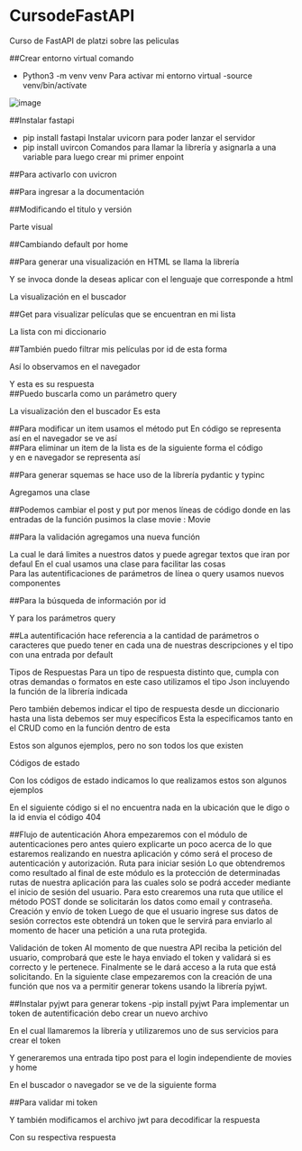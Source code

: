 # CursodeFastAPI
Curso de FastAPI de platzi sobre las peliculas

##Crear entorno virtual comando 
-	Python3 -m venv venv
Para activar mi entorno virtual 
-source venv/bin/actívate
 
 ![image](https://github.com/victor1736/CursodeFastAPI/assets/82006043/b2c650ce-b2fe-48f1-a3ef-21911774dea6)

 
##Instalar fastapi
- pip install fastapi
Instalar uvicorn para poder lanzar el servidor 
- pip install uvircon
Comandos para llamar la librería  y asignarla a una variable para luego crear mi primer enpoint
 
##Para activarlo con uvicron
 
##Para ingresar a la documentación 
 
##Modificando el titulo y versión 
 
Parte visual
 
##Cambiando default por home 
 
 

##Para generar una visualización en HTML se   llama la librería 
 
Y se invoca donde la deseas aplicar con el lenguaje que corresponde a html
 
 
La visualización en el  buscador 
 
##Get para visualizar películas que se encuentran en  mi lista 
 
La lista con mi diccionario 
 
##También puedo filtrar mis películas por id  de esta forma
 
Así lo observamos en el navegador 
 
Y esta es su respuesta  
##Puedo buscarla como un parámetro query
 
La visualización den el buscador
Es esta 
 
##Para modificar un item  usamos el método put
En código se representa así 
 en el navegador se ve así  
##Para eliminar un item de la lista  es de la siguiente forma el código   
y en e navegador se representa así 
 
##Para generar squemas se hace uso de la librería pydantic y typinc 
 
Agregamos una clase 
 
##Podemos cambiar el post y put  por menos líneas de código  donde en las entradas de la función pusimos la clase movie : Movie
 
 
##Para la validación agregamos  una nueva función 
 
La cual le dará limites a nuestros datos y puede agregar  textos que iran por defaul
En el cual usamos una clase para facilitar  las cosas  
Para las autentificaciones de  parámetros de línea o query usamos nuevos componentes 
 
##Para la búsqueda de información por id
 
Y para los parámetros query
 
##La autentificación hace referencia a la cantidad de parámetros o caracteres que puedo tener en cada una de nuestras descripciones y el tipo  con una entrada por default

Tipos de Respuestas
Para un tipo de respuesta distinto que, cumpla con otras demandas o formatos en este caso utilizamos el tipo Json incluyendo la función de la librería indicada 
 
Pero también debemos indicar el tipo de respuesta desde un diccionario hasta una lista debemos ser muy específicos 
Esta la especificamos tanto en el CRUD como en la función dentro de esta 
 
 
Estos son algunos ejemplos, pero no son todos los que existen

Códigos de estado

Con los códigos de estado indicamos lo que realizamos estos son algunos ejemplos
 
En el siguiente código si el no encuentra nada en la ubicación que le digo o la id  envia el código 404  
 
##Flujo de autenticación
Ahora empezaremos con el módulo de autenticaciones pero antes quiero explicarte un poco acerca de lo que estaremos realizando en nuestra aplicación y cómo será el proceso de autenticación y autorización.
Ruta para iniciar sesión
Lo que obtendremos como resultado al final de este módulo es la protección de determinadas rutas de nuestra aplicación para las cuales solo se podrá acceder mediante el inicio de sesión del usuario. Para esto crearemos una ruta que utilice el método POST donde se solicitarán los datos como email y contraseña.
Creación y envío de token
Luego de que el usuario ingrese sus datos de sesión correctos este obtendrá un token que le servirá para enviarlo al momento de hacer una petición a una ruta protegida.

Validación de token
Al momento de que nuestra API reciba la petición del usuario, comprobará que este le haya enviado el token y validará si es correcto y le pertenece. Finalmente se le dará acceso a la ruta que está solicitando.
En la siguiente clase empezaremos con la creación de una función que nos va a permitir generar tokens usando la librería pyjwt.

##Instalar pyjwt para generar tokens
-pip install pyjwt
Para implementar un token de autentificación debo  crear un nuevo archivo 
 
En el cual llamaremos la librería y utilizaremos uno de sus servicios para crear el token 
 
Y generaremos una entrada tipo post para el login independiente de movies y home
 
En el buscador o navegador se ve de la siguiente forma
 
##Para validar mi token
 
Y también modificamos el archivo jwt para decodificar la respuesta
 
Con su respectiva respuesta  

